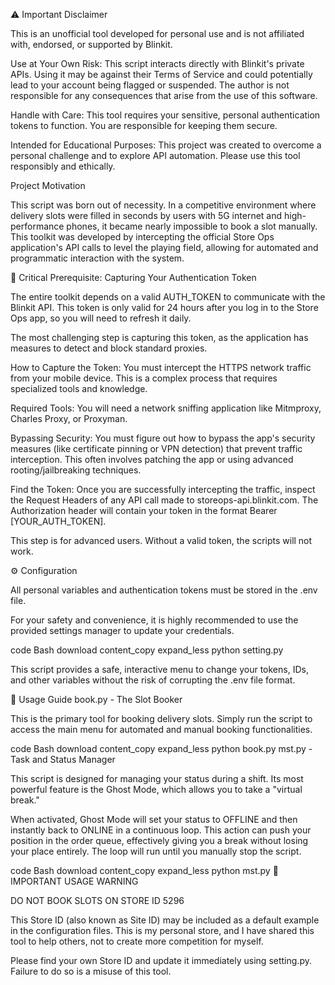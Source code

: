 


⚠️ Important Disclaimer

This is an unofficial tool developed for personal use and is not affiliated with, endorsed, or supported by Blinkit.

Use at Your Own Risk: This script interacts directly with Blinkit's private APIs. Using it may be against their Terms of Service and could potentially lead to your account being flagged or suspended. The author is not responsible for any consequences that arise from the use of this software.

Handle with Care: This tool requires your sensitive, personal authentication tokens to function. You are responsible for keeping them secure.

Intended for Educational Purposes: This project was created to overcome a personal challenge and to explore API automation. Please use this tool responsibly and ethically.

Project Motivation

This script was born out of necessity. In a competitive environment where delivery slots were filled in seconds by users with 5G internet and high-performance phones, it became nearly impossible to book a slot manually. This toolkit was developed by intercepting the official Store Ops application's API calls to level the playing field, allowing for automated and programmatic interaction with the system.

🔑 Critical Prerequisite: Capturing Your Authentication Token

The entire toolkit depends on a valid AUTH_TOKEN to communicate with the Blinkit API. This token is only valid for 24 hours after you log in to the Store Ops app, so you will need to refresh it daily.

The most challenging step is capturing this token, as the application has measures to detect and block standard proxies.

How to Capture the Token:
You must intercept the HTTPS network traffic from your mobile device. This is a complex process that requires specialized tools and knowledge.

Required Tools: You will need a network sniffing application like Mitmproxy, Charles Proxy, or Proxyman.

Bypassing Security: You must figure out how to bypass the app's security measures (like certificate pinning or VPN detection) that prevent traffic interception. This often involves patching the app or using advanced rooting/jailbreaking techniques.

Find the Token: Once you are successfully intercepting the traffic, inspect the Request Headers of any API call made to storeops-api.blinkit.com. The Authorization header will contain your token in the format Bearer [YOUR_AUTH_TOKEN].

This step is for advanced users. Without a valid token, the scripts will not work.

⚙️ Configuration

All personal variables and authentication tokens must be stored in the .env file.

For your safety and convenience, it is highly recommended to use the provided settings manager to update your credentials.

code
Bash
download
content_copy
expand_less
python setting.py

This script provides a safe, interactive menu to change your tokens, IDs, and other variables without the risk of corrupting the .env file format.

🚀 Usage Guide
book.py - The Slot Booker

This is the primary tool for booking delivery slots. Simply run the script to access the main menu for automated and manual booking functionalities.

code
Bash
download
content_copy
expand_less
python book.py
mst.py - Task and Status Manager

This script is designed for managing your status during a shift. Its most powerful feature is the Ghost Mode, which allows you to take a "virtual break."

When activated, Ghost Mode will set your status to OFFLINE and then instantly back to ONLINE in a continuous loop. This action can push your position in the order queue, effectively giving you a break without losing your place entirely. The loop will run until you manually stop the script.

code
Bash
download
content_copy
expand_less
python mst.py
🛑 IMPORTANT USAGE WARNING

DO NOT BOOK SLOTS ON STORE ID 5296

This Store ID (also known as Site ID) may be included as a default example in the configuration files. This is my personal store, and I have shared this tool to help others, not to create more competition for myself.

Please find your own Store ID and update it immediately using setting.py. Failure to do so is a misuse of this tool.

